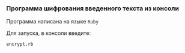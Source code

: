 ### Программа шифрования введенного текста из консоли
Программа написана на языке `Ruby`

Для запуска, в консоли введите:
```bigquery
encrypt.rb
```

